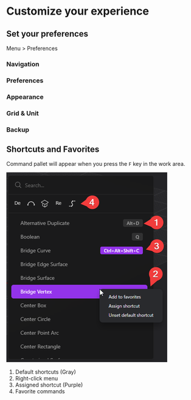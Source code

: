 # Customize your experience

## Set your preferences

Menu > Preferences

### Navigation

### Preferences

### Appearance

### Grid & Unit

### Backup

## Shortcuts and Favorites

Command pallet will appear when you press the `F` key in the work area.

![F-Menu](./img/f-menu.png)

1. Default shortcuts (Gray)
2. Right-click menu
3. Assigned shortcut (Purple)
4. Favorite commands

